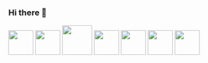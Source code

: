 ### Hi there 👋

<!--
**alvaro220592/alvaro220592** is a ✨ _special_ ✨ repository because its `README.md` (this file) appears on your GitHub profile.

Here are some ideas to get you started:

- 🔭 I’m currently working on ...
- 🌱 I’m currently learning ...
- 👯 I’m looking to collaborate on ...
- 🤔 I’m looking for help with ...
- 💬 Ask me about ...
- 📫 How to reach me: ...
- 😄 Pronouns: ...
- ⚡ Fun fact: ...
-->
<div style="dysplay:inline;">
<!-- HTML -->
<img src="https://cdn.jsdelivr.net/gh/devicons/devicon/icons/html5/html5-original-wordmark.svg" width=50 margin=10>
<!-- CSS -->
<img src="https://cdn.jsdelivr.net/gh/devicons/devicon/icons/css3/css3-original-wordmark.svg" width=50 margin=10>
<!-- PHP -->
<img src="https://cdn.jsdelivr.net/gh/devicons/devicon/icons/php/php-plain.svg" width=60 margin=10>
<!-- MySQL -->
<img src="https://cdn.jsdelivr.net/gh/devicons/devicon/icons/mysql/mysql-original.svg" width=50 margin=10>

<!-- Laravel -->
<img src="https://cdn.jsdelivr.net/gh/devicons/devicon/icons/laravel/laravel-plain-wordmark.svg" width=50 margin=10>
<img src="https://cdn.jsdelivr.net/gh/devicons/devicon/icons/python/python-original-wordmark.svg" width=50 margin=10>
<img src="https://cdn.jsdelivr.net/gh/devicons/devicon/icons/docker/docker-original-wordmark.svg" width=50 margin=10>
</div>

